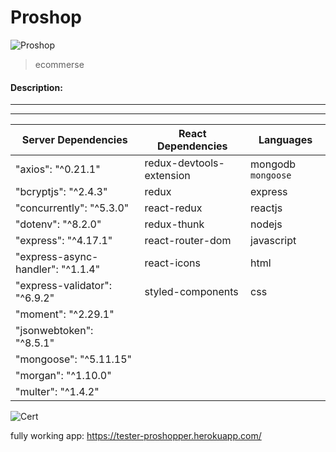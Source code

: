 # Proshop
![Proshop](https://i.ibb.co/9n2cHFz/proshop.png)

> ecommerse

#### Description:
---


---

| Server Dependencies | React Dependencies | Languages |
| ------------ | --------- | ---------- |
| "axios": "^0.21.1" | redux-devtools-extension | mongodb `mongoose` |
| "bcryptjs": "^2.4.3" | redux | express |
| "concurrently": "^5.3.0" | react-redux | reactjs |
| "dotenv": "^8.2.0" | redux-thunk | nodejs |
| "express": "^4.17.1" | react-router-dom | javascript |
| "express-async-handler": "^1.1.4" | react-icons | html |
| "express-validator": "^6.9.2" | styled-components | css |
| "moment": "^2.29.1" |
| "jsonwebtoken": "^8.5.1" |
| "mongoose": "^5.11.15" |
| "morgan": "^1.10.0" |
| "multer": "^1.4.2" |

![Cert](https://i.ibb.co/NrcM2Vm/proshop-cert.png)

fully working app:
https://tester-proshopper.herokuapp.com/
